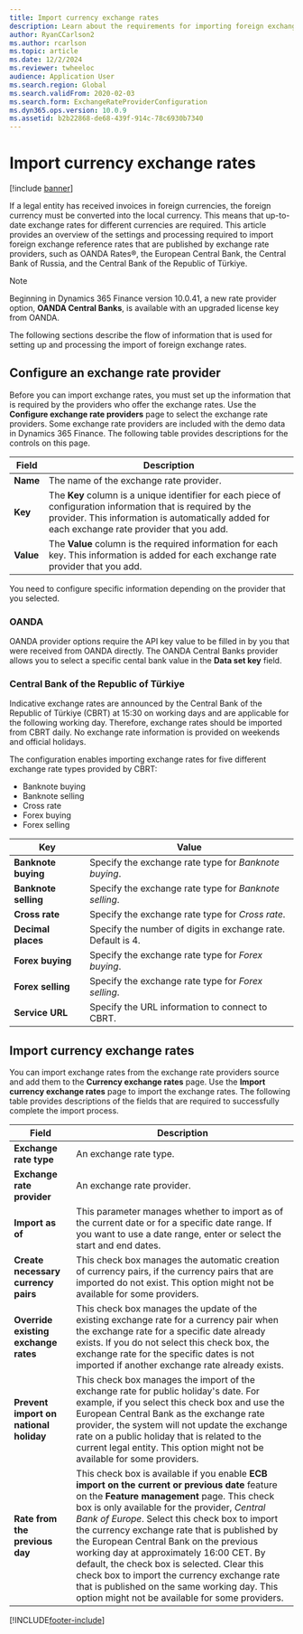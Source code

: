 ```yaml
---
title: Import currency exchange rates
description: Learn about the requirements for importing foreign exchange reference rates that are published by exchange rate providers.
author: RyanCCarlson2 
ms.author: rcarlson
ms.topic: article
ms.date: 12/2/2024
ms.reviewer: twheeloc
audience: Application User 
ms.search.region: Global
ms.search.validFrom: 2020-02-03
ms.search.form: ExchangeRateProviderConfiguration
ms.dyn365.ops.version: 10.0.9
ms.assetid: b2b22868-de68-439f-914c-78c6930b7340
---
```


# Import currency exchange rates

[!include [banner](../includes/banner.md)]

If a legal entity has received invoices in foreign currencies, the foreign currency must be converted into the local currency. This means that up-to-date exchange rates for different currencies are required. This article provides an overview of the settings and processing required to import foreign exchange reference rates that are published by exchange rate providers, such as OANDA Rates®,  the European Central Bank, the Central Bank of Russia, and the Central Bank of the Republic of Türkiye. 
>[!NOTE]
>Beginning in Dynamics 365 Finance version 10.0.41, a new rate provider option, **OANDA Central Banks**, is available with an upgraded license key from OANDA. 

The following sections describe the flow of information that is used for setting up and processing the import of foreign exchange rates.

## Configure an exchange rate provider
Before you can import exchange rates, you must set up the information that is required by the providers who offer the exchange rates. Use the **Configure exchange rate providers** page to select the exchange rate providers. Some exchange rate providers are included with the demo data in Dynamics 365 Finance. The following table provides descriptions for the controls on this page. 

| Field | Description                   |
|-----------|-----------------------------------|
| **Name**  | The name of the exchange rate provider.                                                                                                          |
| **Key**   | The **Key** column is a unique identifier for each piece of configuration information that is required by the provider. This information is automatically added for each exchange rate provider that you add. |
| **Value** | The **Value** column is the required information for each key. This information is added for each exchange rate provider that you add.|

You need to configure specific information depending on the provider that you selected.

### OANDA

OANDA provider options require the API key value to be filled in by you that were received from OANDA directly. The OANDA Central Banks provider allows you to select a specific cental bank value in the **Data set key** field.

### Central Bank of the Republic of Türkiye

Indicative exchange rates are announced by the Central Bank of the Republic of Türkiye (CBRT) at 15:30 on working days and are applicable for the following working day. Therefore, exchange rates should be imported from CBRT daily. No exchange rate information is provided on weekends and official holidays. 

The configuration enables importing exchange rates for five different exchange rate types provided by CBRT:
 - Banknote buying
 - Banknote selling
 - Cross rate
 - Forex buying
 - Forex selling 

| Key | Value |
| ------ | -------------------------------------------------------------------------------|                        
| **Banknote buying** | Specify the exchange rate type for *Banknote buying*.|
| **Banknote selling** | Specify the exchange rate type for *Banknote selling*. |
| **Cross rate** | Specify the exchange rate type for *Cross rate*.|
| **Decimal places** | Specify the number of digits in exchange rate. Default is 4.|
| **Forex buying** | Specify the exchange rate type for *Forex buying*. |
| **Forex selling** | Specify the exchange rate type for *Forex selling*. |
| **Service URL** | Specify the URL information to connect to CBRT. |

## Import currency exchange rates
You can import exchange rates from the exchange rate providers source and add them to the **Currency exchange rates** page. Use the **Import currency exchange rates** page to import the exchange rates. The following table provides descriptions of the fields that are required to successfully complete the import process.

| Field | Description                   |
|-----------|-----------------------------------|
| **Exchange rate type**                 | An exchange rate type.                                                                                                                                                                                                                                                                                                                                                      |
| **Exchange rate provider**             | An exchange rate provider.                                                                                                                                                                                                                                                                                                                                                  |
| **Import as of**                       | This parameter manages whether to import as of the current date or for a specific date range. If you want to use a date range, enter or select the start and end dates.                                                                                                                                                                                                                |
| **Create necessary currency pairs**    | This check box manages the automatic creation of currency pairs, if the currency pairs that are imported do not exist. This option might not be available for some providers.                                                                                                                                                                                               |
| **Override existing exchange rates**   | This check box manages the update of the existing exchange rate for a currency pair when the exchange rate for a specific date already exists. If you do not select this check box, the exchange rate for the specific dates is not imported if another exchange rate already exists.                                                                                       |
| **Prevent import on national holiday** | This check box manages the import of the exchange rate for public holiday's date. For example, if you select this check box and use the European Central Bank as the exchange rate provider, the system will not update the exchange rate on a public holiday that is related to the current legal entity. This option might not be available for some providers. |
| **Rate from the previous day** | This check box is available if you enable **ECB import on the current or previous date** feature on the **Feature management** page. This check box is only available for the provider, *Central Bank of Europe*. Select this check box to import the currency exchange rate that is published by the European Central Bank on the previous working day at approximately 16:00 CET. By default, the check box is selected. Clear this check box to import the currency exchange rate that is published on the same working day. This option might not be available for some providers. |


[!INCLUDE[footer-include](../../includes/footer-banner.md)]
